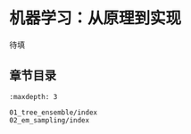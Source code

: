 # 机器学习：从原理到实现

待填

## 章节目录

```{toctree}
:maxdepth: 3

01_tree_ensemble/index
02_em_sampling/index
```